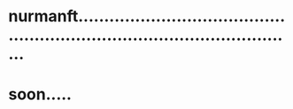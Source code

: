 # nurmanft................................................................................................
# soon.....
